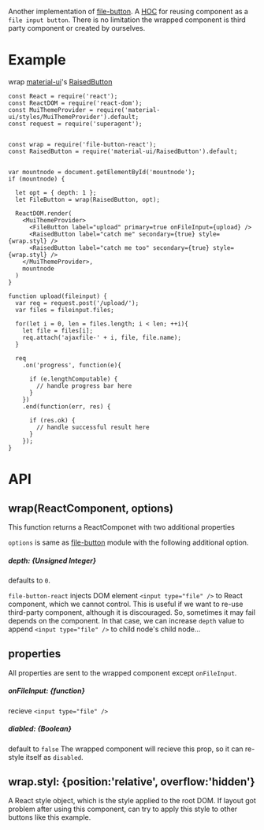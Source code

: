 Another implementation of [file-button](https://www.npmjs.com/package/file-button).
A [HOC](https://facebook.github.io/react/docs/higher-order-components.html) for reusing component as a `file input button`. There is no limitation the wrapped component is third party component or created by ourselves.

# Example

wrap [material-ui](http://www.material-ui.com)'s [RaisedButton](http://www.material-ui.com/#/components/raised-button)
```
const React = require('react');
const ReactDOM = require('react-dom');
const MuiThemeProvider = require('material-ui/styles/MuiThemeProvider').default;
const request = require('superagent');


const wrap = require('file-button-react');
const RaisedButton = require('material-ui/RaisedButton').default;


var mountnode = document.getElementById('mountnode');
if (mountnode) {

  let opt = { depth: 1 };
  let FileButton = wrap(RaisedButton, opt);
  
  ReactDOM.render(
    <MuiThemeProvider>
      <FileButton label="upload" primary=true onFileInput={upload} />
      <RaisedButton label="catch me" secondary={true} style={wrap.styl} />
      <RaisedButton label="catch me too" secondary={true} style={wrap.styl} />
    </MuiThemeProvider>,
    mountnode
  )
}

function upload(fileinput) {
  var req = request.post('/upload/');
  var files = fileinput.files;
    
  for(let i = 0, len = files.length; i < len; ++i){
    let file = files[i];
    req.attach('ajaxfile-' + i, file, file.name);
  }
    
  req
    .on('progress', function(e){
      
      if (e.lengthComputable) {
        // handle progress bar here
      }
    })
    .end(function(err, res) {
      
      if (res.ok) {     
        // handle successful result here
      }
    });
}
```

# API

## wrap(ReactComponent, options)

This function returns a ReactComponet with two additional properties 

`options` is same as [file-button](https://www.npmjs.com/package/file-button) module with the following additional option.

##### depth: {Unsigned Integer}

defaults to `0`.
 
`file-button-react` injects DOM element `<input type="file" />` to React component, which we cannot control. This is useful if we want to re-use third-party component, although it is discouraged. So, sometimes it may fail depends on the component. In that case, we can increase `depth` value to append `<input type="file" />` to child node's child node...


## properties

All properties are sent to the wrapped component except `onFileInput`.

##### onFileInput: {function}

recieve `<input type="file" />`

##### diabled: {Boolean}

default to `false`
The wrapped component will recieve this prop, so it can re-style itself as `disabled`.

## wrap.styl: {position:'relative', overflow:'hidden'}

A React style object, which is the style applied to the root DOM. If layout got problem after using this component, can try to apply this style to other buttons like this example.
